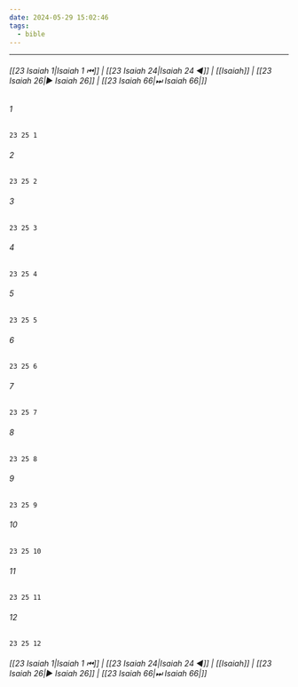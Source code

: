 ```yaml
---
date: 2024-05-29 15:02:46
tags:
  - bible
---
```

___

###### [[23 Isaiah 1|Isaiah 1 ⏮]] | [[23 Isaiah 24|Isaiah 24 ◀]] | [[Isaiah]] | [[23 Isaiah 26|▶ Isaiah 26]] | [[23 Isaiah 66|⏭ Isaiah 66|]]

###### 1
``` verse
23 25 1 
```
###### 2
``` verse
23 25 2 
```
###### 3
``` verse
23 25 3 
```
###### 4
``` verse
23 25 4 
```
###### 5
``` verse
23 25 5 
```
###### 6
``` verse
23 25 6 
```
###### 7
``` verse
23 25 7 
```
###### 8
``` verse
23 25 8 
```
###### 9
``` verse
23 25 9 
```
###### 10
``` verse
23 25 10 
```
###### 11
``` verse
23 25 11 
```
###### 12
``` verse
23 25 12 
```

###### [[23 Isaiah 1|Isaiah 1 ⏮]] | [[23 Isaiah 24|Isaiah 24 ◀]] | [[Isaiah]] | [[23 Isaiah 26|▶ Isaiah 26]] | [[23 Isaiah 66|⏭ Isaiah 66|]]

